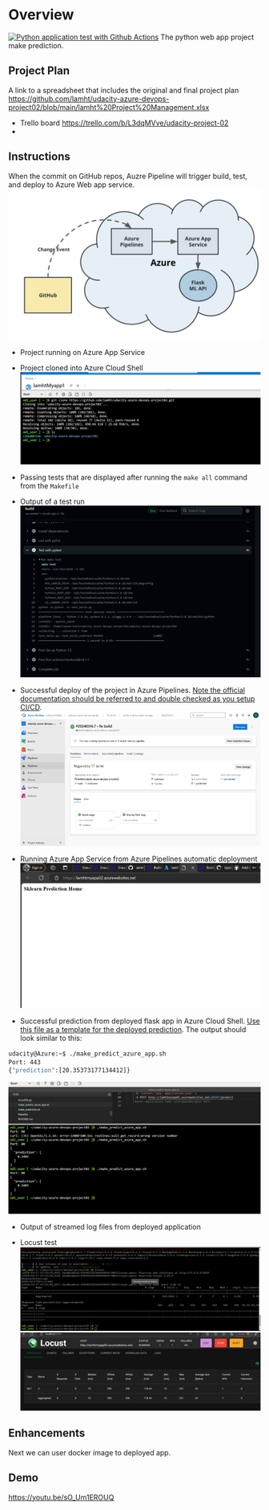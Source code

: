 # Overview
[![Python application test with Github Actions](https://github.com/lamht/udacity-azure-devops-project02/actions/workflows/pythonapp.yml/badge.svg)](https://github.com/lamht/udacity-azure-devops-project02/actions/workflows/pythonapp.yml)
The python web app project make prediction.

## Project Plan
A link to a spreadsheet that includes the original and final project plan
https://github.com/lamht/udacity-azure-devops-project02/blob/main/lamht%20Project%20Management.xlsx
* Trello board
https://trello.com/b/L3dqMVve/udacity-project-02
* 

## Instructions
When the commit on GitHub repos, Auzre Pipeline will trigger build, test, and deploy to Azure Web app service.
![Alt text](/images/devops-diagram.png?raw=true "DevOps Diagram")


* Project running on Azure App Service


* Project cloned into Azure Cloud Shell
![Alt text](/images/Project_cloned_into_Azure_Cloud_Shell.png?raw=true "DevOps Diagram")



* Passing tests that are displayed after running the `make all` command from the `Makefile`


* Output of a test run
![Alt text](/images/gitaction-test-pass.png?raw=true "DevOps Diagram")

* Successful deploy of the project in Azure Pipelines.  [Note the official documentation should be referred to and double checked as you setup CI/CD](https://docs.microsoft.com/en-us/azure/devops/pipelines/ecosystems/python-webapp?view=azure-devops).
![Alt text](/images/azure-build-deployed-pipeline.png?raw=true "DevOps Diagram")

* Running Azure App Service from Azure Pipelines automatic deployment
![Alt text](/images/app-run-azure.png?raw=true "DevOps Diagram")

* Successful prediction from deployed flask app in Azure Cloud Shell.  [Use this file as a template for the deployed prediction](https://github.com/udacity/nd082-Azure-Cloud-DevOps-Starter-Code/blob/master/C2-AgileDevelopmentwithAzure/project/starter_files/flask-sklearn/make_predict_azure_app.sh).
The output should look similar to this:

```bash
udacity@Azure:~$ ./make_predict_azure_app.sh
Port: 443
{"prediction":[20.35373177134412]}
```
![Alt text](/images/make-prediction-azure.png?raw=true "DevOps Diagram")
* Output of streamed log files from deployed application

* Locust test
 ![Alt text](/images/locust-test.png?raw=true "DevOps Diagram")
 ![Alt text](/images/locust-test-gui.png?raw=true "DevOps Diagram")

## Enhancements

Next we can user docker image to deployed app.

## Demo 
https://youtu.be/sO_Um1EROUQ



